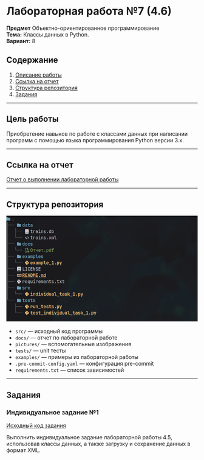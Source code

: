 # Лабораторная работа №7 (4.6)
**Предмет** Объектно-ориентированное программирование  
**Тема:** Классы данных в Python.  
**Вариант:** 8  

## Содержание

1. [Описание работы](#цель-работы)  
2. [Ссылка на отчет](#ссылка-на-отчет)  
3. [Структура репозитория](#структура-репозитория)  
4. [Задания](#задания)  

---

## Цель работы

Приобретение навыков по работе с классами данных при написании программ с помощью языка программирования Python версии 3.x.


---

## Ссылка на отчет

[Отчет о выполнении лабораторной работы](docs/Отчет.pdf)

---

## Структура репозитория

![Структура репозитория](pictures/structures.png)

- `src/` — исходный код программы  
- `docs/` — отчет по лабораторной работе  
- `pictures/` — вспомогательные изображения
- `tests/` — unit тесты
- `examples/` — примеры из лабораторной работы
- `.pre-commit-config.yaml` — конфигурация pre-commit
- `requirements.txt` — список зависимостей

---

## Задания

### Индивидуальное задание №1  
[Исходный код задания](src/individual_task_1.py)  

Выполнить индивидуальное задание лабораторной работы 4.5, использовав классы данных, а также загрузку и сохранение данных в формат XML.
